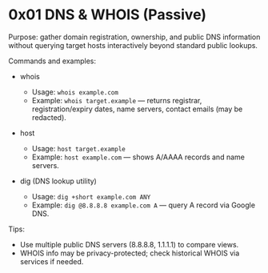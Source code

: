 # 0x01 DNS & WHOIS (Passive)

Purpose: gather domain registration, ownership, and public DNS information without querying target hosts interactively beyond standard public lookups.

Commands and examples:

- whois
  - Usage: `whois example.com`
  - Example: `whois target.example` — returns registrar, registration/expiry dates, name servers, contact emails (may be redacted).

- host
  - Usage: `host target.example`
  - Example: `host example.com` — shows A/AAAA records and name servers.

- dig (DNS lookup utility)
  - Usage: `dig +short example.com ANY`
  - Example: `dig @8.8.8.8 example.com A` — query A record via Google DNS.

Tips:
- Use multiple public DNS servers (8.8.8.8, 1.1.1.1) to compare views.
- WHOIS info may be privacy-protected; check historical WHOIS via services if needed.
